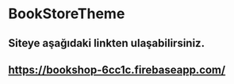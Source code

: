 # BookStoreTheme
## Siteye aşağıdaki linkten ulaşabilirsiniz.
## https://bookshop-6cc1c.firebaseapp.com/

